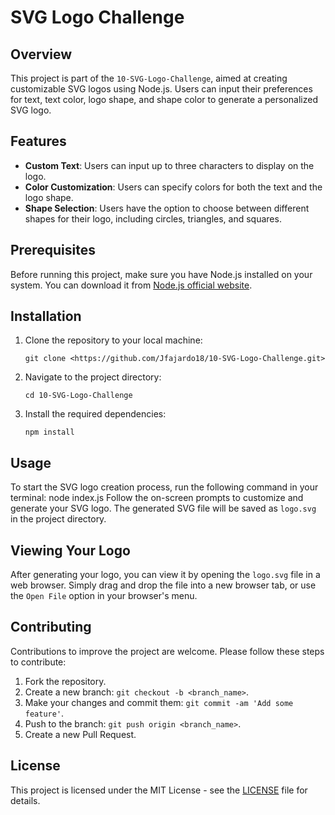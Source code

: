 # SVG Logo Challenge

## Overview

This project is part of the `10-SVG-Logo-Challenge`, aimed at creating customizable SVG logos using Node.js. Users can input their preferences for text, text color, logo shape, and shape color to generate a personalized SVG logo.

## Features

- **Custom Text**: Users can input up to three characters to display on the logo.
- **Color Customization**: Users can specify colors for both the text and the logo shape.
- **Shape Selection**: Users have the option to choose between different shapes for their logo, including circles, triangles, and squares.

## Prerequisites

Before running this project, make sure you have Node.js installed on your system. You can download it from [Node.js official website](https://nodejs.org/).

## Installation

1. Clone the repository to your local machine:
    ```
    git clone <https://github.com/Jfajardo18/10-SVG-Logo-Challenge.git>
    ```
2. Navigate to the project directory:
    ```
    cd 10-SVG-Logo-Challenge
    ```
3. Install the required dependencies:
    ```
    npm install
    ```

## Usage

To start the SVG logo creation process, run the following command in your terminal: 
node index.js
Follow the on-screen prompts to customize and generate your SVG logo. The generated SVG file will be saved as `logo.svg` in the project directory.

## Viewing Your Logo

After generating your logo, you can view it by opening the `logo.svg` file in a web browser. Simply drag and drop the file into a new browser tab, or use the `Open File` option in your browser's menu.

## Contributing

Contributions to improve the project are welcome. Please follow these steps to contribute:

1. Fork the repository.
2. Create a new branch: `git checkout -b <branch_name>`.
3. Make your changes and commit them: `git commit -am 'Add some feature'`.
4. Push to the branch: `git push origin <branch_name>`.
5. Create a new Pull Request.

## License

This project is licensed under the MIT License - see the [LICENSE](LICENSE) file for details.